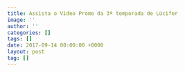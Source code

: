```yaml
---
title: Assista o Video Promo da 3ª temporada de Lúcifer
image: ''
author: ''
categories: []
tags: []
date: 2017-09-14 00:00:00 +0000
layout: post
tag: []
---
```


